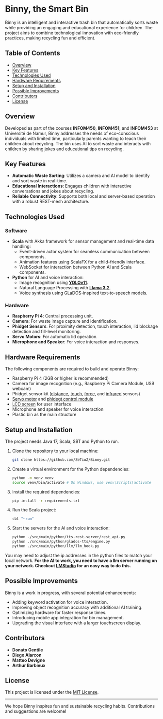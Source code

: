 # Binny, the Smart Bin

Binny is an intelligent and interactive trash bin that automatically sorts waste while providing an engaging and educational experience for children. The project aims to combine technological innovation with eco-friendly practices, making recycling fun and efficient.

## Table of Contents
- [Overview](#overview)
- [Key Features](#key-features)
- [Technologies Used](#technologies-used)
- [Hardware Requirements](#hardware-requirements)
- [Setup and Installation](#setup-and-installation)
- [Possible Improvements](#possible-improvements)
- [Contributors](#contributors)
- [License](#license)

## Overview

Developed as part of the courses **INFOM450**, **INFOM451**, and **INFOM453** at Université de Namur, Binny addresses the needs of eco-conscious individuals with limited time, particularly parents wanting to teach their children about recycling. The bin uses AI to sort waste and interacts with children by sharing jokes and educational tips on recycling.

## Key Features

- **Automatic Waste Sorting**: Utilizes a camera and AI model to identify and sort waste in real-time.
- **Educational Interactions**: Engages children with interactive conversations and jokes about recycling.
- **Reliable Connectivity**: Supports both local and server-based operation with a robust REST-mesh architecture.

## Technologies Used

### Software
- **Scala** with Akka framework for sensor management and real-time data handling:
  - Event-driven actor system for seamless communication between components.
  - Animation features using ScalaFX for a child-friendly interface.
  - WebSocket for interaction between Python AI and Scala components.
- **Python** for AI and voice interaction:
  - Image recognition using [**YOLOv11**](https://docs.ultralytics.com/models/yolo11/).
  - Natural Language Processing with [**Llama 3.2**](https://www.llama.com/).
  - Voice synthesis using GLaDOS-inspired text-to-speech models.

### Hardware
- **Raspberry Pi 4**: Central processing unit.
- **Camera**: For waste image capture and identification.
- **Phidget Sensors**: For proximity detection, touch interaction, lid blockage detection and fill-level monitoring.
- **Servo Motors**: For automatic lid operation.
- **Microphone and Speaker**: For voice interaction and responses.

## Hardware Requirements

The following components are required to build and operate Binny:

- Raspberry Pi 4 (2GB or higher is recommended)
- Camera for image recognition (e.g., Raspberry Pi Camera Module, USB webcam)
- Phidget sensor kit ([distance](https://www.phidgets.com/?prodid=1171), [touch](https://www.phidgets.com/?prodid=1063), [force](https://www.phidgets.com/?prodid=76), and [infrared](https://www.phidgets.com/?prodid=1047) sensors)
- [Servo motor](https://www.phidgets.com/?prodid=150) and [phidegt control module](https://www.phidgets.com/?prodid=1044)
- [LCD screen](http://www.lcdwiki.com/3.5inch_RPi_Display) for user interface
- Microphone and speaker for voice interaction
- Plastic bin as the main structure

## Setup and Installation

The project needs Java 17, Scala, SBT and Python to run.

1. Clone the repository to your local machine:
   ```bash
   git clone https://github.com/ZeTioZ/Binny.git
   ```
2. Create a virtual environment for the Python dependencies:
   ```bash
   python -m venv venv
   source venv/bin/activate # On Windows, use venv\Scripts\activate
   ```
3. Install the required dependencies:
   ```bash
   pip install -r requirements.txt
   ```
4. Run the Scala project:
   ```bash
   sbt "~run"
   ```
5. Start the servers for the AI and voice interaction:
   ```bash
   python ./src/main/python/tts-rest-server/rest_api.py
   python ./src/main/python/glados-tts/engine.py
   python ./src/main/python/llm/llm_hook.py
   ```

You may need to adjust the ip addresses in the python files to match your local network.
**For the AI to work, you need to have a llm server running on your network. Checkout [LMStudio](https://lmstudio.ai/) for an easy way to do this.**

## Possible Improvements

Binny is a work in progress, with several potential enhancements:
- Adding keyword activation for voice interaction.
- Improving object recognition accuracy with additional AI training.
- Optimizing hardware for faster response times.
- Introducing mobile app integration for bin management.
- Upgrading the visual interface with a larger touchscreen display.

## Contributors

- **Donato Gentile**
- **Diego Alarcon**
- **Matteo Devigne**
- **Arthur Barbieux**

## License

This project is licensed under the [MIT License](LICENSE).

---

We hope Binny inspires fun and sustainable recycling habits. Contributions and suggestions are welcome!